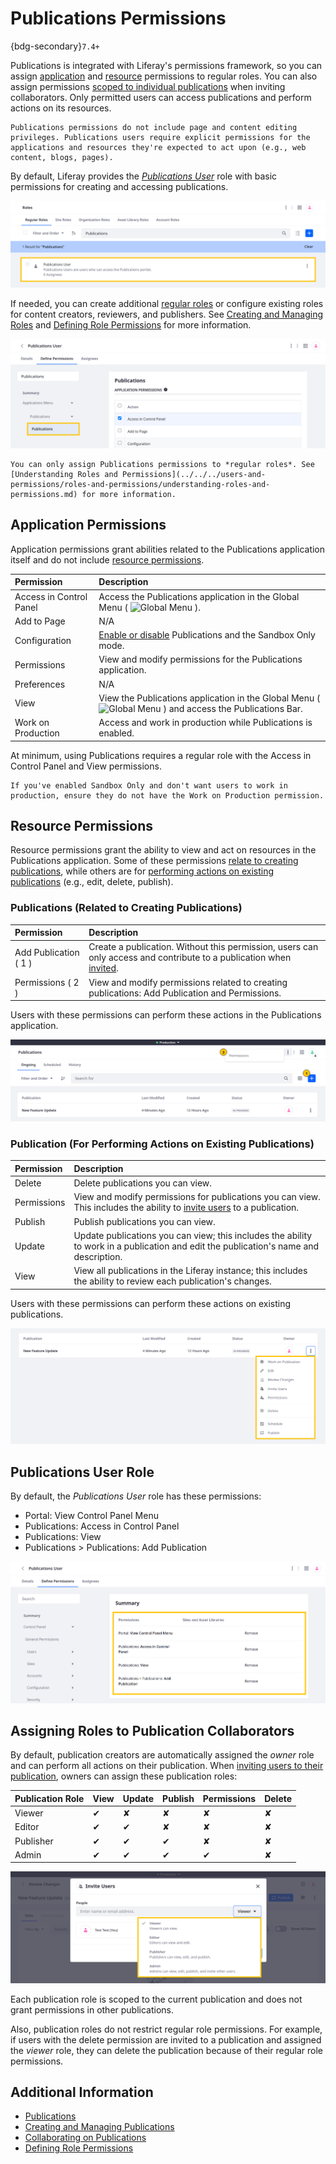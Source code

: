 # Publications Permissions

{bdg-secondary}`7.4+`

Publications is integrated with Liferay's permissions framework, so you can assign [application](#application-permissions) and [resource](#resource-permissions) permissions to regular roles. You can also assign permissions [scoped to individual publications](#assigning-roles-to-publication-collaborators) when inviting collaborators. Only permitted users can access publications and perform actions on its resources.

```{note}
Publications permissions do not include page and content editing privileges. Publications users require explicit permissions for the applications and resources they're expected to act upon (e.g., web content, blogs, pages).
```

By default, Liferay provides the [*Publications User*](#publications-user-role) role with basic permissions for creating and accessing publications.

![Liferay provides the default Publications User role.](./publications-permissions/images/01.png)

If needed, you can create additional [regular roles](../../../users-and-permissions/roles-and-permissions/understanding-roles-and-permissions.md) or configure existing roles for content creators, reviewers, and publishers. See [Creating and Managing Roles](../../../users-and-permissions/roles-and-permissions/creating-and-managing-roles.md) and [Defining Role Permissions](../../../users-and-permissions/roles-and-permissions/defining-role-permissions.md) for more information.

![Add additional regular roles or configure other role permissions.](./publications-permissions/images/02.png)

```{note}
You can only assign Publications permissions to *regular roles*. See [Understanding Roles and Permissions](../../../users-and-permissions/roles-and-permissions/understanding-roles-and-permissions.md) for more information.
```

## Application Permissions

Application permissions grant abilities related to the Publications application itself and do not include [resource permissions](#resource-permissions).

| Permission | Description |
| :--- | :--- |
| Access in Control Panel | Access the Publications application in the Global Menu ( ![Global Menu](../../../images/icon-applications-menu.png) ). |
| Add to Page | N/A |
| Configuration | [Enable or disable](./enabling-publications.md) Publications and the Sandbox Only mode. |
| Permissions | View and modify permissions for the Publications application. |
| Preferences | N/A |
| View | View the Publications application in the Global Menu ( ![Global Menu](../../../images/icon-applications-menu.png) ) and access the Publications Bar. |
| Work on Production | Access and work in production while Publications is enabled. |

At minimum, using Publications requires a regular role with the Access in Control Panel and View permissions.

```{important}
If you've enabled Sandbox Only and don't want users to work in production, ensure they do not have the Work on Production permission.
```

## Resource Permissions

Resource permissions grant the ability to view and act on resources in the Publications application. Some of these permissions [relate to creating publications](#publications-related-to-creating-publications), while others are for [performing actions on existing publications](#publication-for-performing-actions-on-existing-publications) (e.g., edit, delete, publish).

### Publications (Related to Creating Publications)

| Permission | Description |
| :--- | :--- |
| Add Publication ( 1 ) | Create a publication. Without this permission, users can only access and contribute to a publication when [invited](./collaborating-on-publications.md#inviting-users-to-a-publication). |
| Permissions ( 2 ) | View and modify permissions related to creating publications: Add Publication and Permissions.  |

Users with these permissions can perform these actions in the Publications application.

![Users can add a publication and manage permissions for adding publications.](./publications-permissions/images/03.png)

### Publication (For Performing Actions on Existing Publications)

| Permission | Description |
| :--- | :--- |
| Delete | Delete publications you can view. |
| Permissions | View and modify permissions for publications you can view. This includes the ability to [invite users](./collaborating-on-publications.md#inviting-users-to-a-publication) to a publication. |
| Publish | Publish publications you can view. |
| Update | Update publications you can view; this includes the ability to work in a publication and edit the publication's name and description. |
| View | View all publications in the Liferay instance; this includes the ability to review each publication's changes. |

Users with these permissions can perform these actions on existing publications.

![Users can view, update, publish, delete, and manage permissions on existing publications.](./publications-permissions/images/04.png)

## Publications User Role

By default, the *Publications User* role has these permissions:

* Portal: View Control Panel Menu
* Publications: Access in Control Panel
* Publications: View
* Publications > Publications: Add Publication

![Liferay provides the default Publications User role with these permissions.](./publications-permissions/images/05.png)

## Assigning Roles to Publication Collaborators

By default, publication creators are automatically assigned the *owner* role and can perform all actions on their publication. When [inviting users to their publication](./collaborating-on-publications.md#inviting-users-to-a-publication), owners can assign these publication roles:

| Publication Role | View | Update | Publish | Permissions | Delete |
| :--- | :--- | :--- | :--- | :--- | :--- |
| Viewer | &#10004; | &#10008; | &#10008; | &#10008; | &#10008; |
| Editor | &#10004; | &#10004; | &#10008; | &#10008; | &#10008; |
| Publisher | &#10004; | &#10004; | &#10004; | &#10008; | &#10008; |
| Admin | &#10004; | &#10004; | &#10004; | &#10004; | &#10008; |

![When inviting users to a publication, you can assign a role scoped to that publication.](./publications-permissions/images/06.png)

Each publication role is scoped to the current publication and does not grant permissions in other publications.

Also, publication roles do not restrict regular role permissions. For example, if users with the delete permission are invited to a publication and assigned the *viewer* role, they can delete the publication because of their regular role permissions.

## Additional Information

* [Publications](../publications.md)
* [Creating and Managing Publications](./creating-and-managing-publications.md)
* [Collaborating on Publications](./collaborating-on-publications.md)
* [Defining Role Permissions](../../../users-and-permissions/roles-and-permissions/defining-role-permissions.md)

